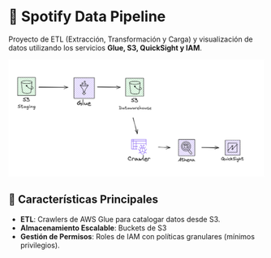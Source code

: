 # 🚀 Spotify Data Pipeline
Proyecto de ETL (Extracción, Transformación y Carga) y visualización de datos utilizando los servicios **Glue, S3, QuickSight y IAM**.

![](https://github.com/pv4r/DE-Project-S3-Athena-QuickSight/blob/ff2c3904072a9e16a64b4d15719dd786900ce205/Attachments/Pasted%20image%2020250528090023.png)

## 🌟 Características Principales
- **ETL**: Crawlers de AWS Glue para catalogar datos desde S3.
- **Almacenamiento Escalable**: Buckets de S3
- **Gestión de Permisos**: Roles de IAM con políticas granulares (mínimos privilegios).
